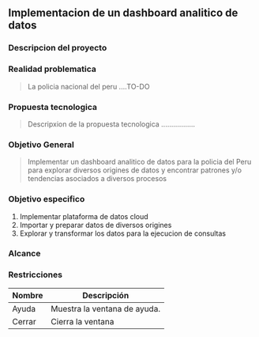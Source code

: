 ## Implementacion de un dashboard analitico de datos

### Descripcion del proyecto
### Realidad problematica
> La policia nacional del peru ....TO-DO
### Propuesta tecnologica
> Descripxion de la propuesta tecnologica .................
### Objetivo General
> Implementar un dashboard analitico de datos para la policia del Peru para explorar diversos origines de datos y encontrar patrones y/o tendencias asociados a diversos procesos
### Objetivo especifico
1. Implementar plataforma de datos cloud
1. Importar y preparar datos de diversos origines
1. Explorar y transformar los datos para la ejecucion de consultas

### Alcance

### Restricciones
| Nombre | Descripción          |
| --------------- | ----------- |
| Ayuda     | Muestra la ventana de ayuda. |
| Cerrar    | Cierra la ventana     |

